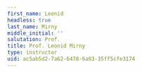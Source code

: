 ```yaml
---
first_name: Leonid
headless: true
last_name: Mirny
middle_initial: ''
salutation: Prof.
title: Prof. Leonid Mirny
type: instructor
uid: ac5ab5d2-7a62-6478-6a03-35ff5cfe3174
---
```


